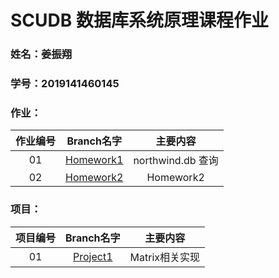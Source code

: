 # SCUDB 数据库系统原理课程作业<br>

### 姓名：姜振翔
### 学号：2019141460145

### 作业：
| 作业编号 | Branch名字 | 主要内容 |
| :--:  | :--:  | :--:  |
| 01 | [Homework1](https://github.com/RoyMikeJiang/scudb/tree/Homework1) | northwind.db 查询 |
| 02 | [Homework2](https://github.com/RoyMikeJiang/scudb/tree/Homework2) | Homework2 |
### 项目：
| 项目编号 | Branch名字 | 主要内容 |
| :--:  | :--:  | :--:  |
| 01 | [Project1](https://github.com/RoyMikeJiang/scudb/tree/Project1) | Matrix相关实现 |